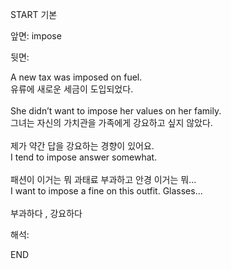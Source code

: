 START
기본

앞면:
impose


뒷면:
<div>A new tax was imposed on fuel. </div><div>유류에 새로운 세금이 도입되었다.</div><div><br></div><div><div>She didn’t want to impose her values on her family. </div><div>그녀는 자신의 가치관을 가족에게 강요하고 싶지 않았다.</div></div><div><br></div><div><div><div>제가 약간 답을 강요하는 경향이 있어요.</div></div><div><div>I tend to impose answer somewhat.</div></div></div><div><br></div><div><div><div>패션이 이거는 뭐 과태료 부과하고 안경 이거는 뭐...</div></div><div><div>I want to impose a fine on this outfit. Glasses...</div></div></div><div><br></div><div>부과하다 , 강요하다</div>


해석:

END